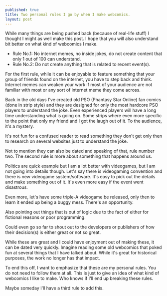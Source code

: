 ```yaml
---
published: true
title: Two personal rules I go by when I make webcomics.
layout: post
---
```

While many things are being pushed back (because of real-life stuff) I thought I might as well make this post. I hope that you will also understand bit better on what kind of webcomics I make.

*  Rule No.1: No internet memes, no inside jokes, do not create content that only 1 out of 100 can understand.
*  Rule No.2: Do not create anything that is related to recent event(s).

For the first rule, while it can be enjoyable to feature something that your group of friends found on the internet, you have to step back and think. Internet memes can weaken your work if most of your audience are not familiar with most or any sort of internet meme they come across.

Back in the old days I've created old PSO (Phantasy Star Online) fan comics (done in strip style) and they are designed for only the most hardcore PSO players to understand the joke. Even experienced players will have a long time understanding what is going on. Some strips where even more specific to the point that only my friend and I got the laugh out of it. To the audience, it's a mystery.

It's not fun for a confused reader to read something they don't get only then to research on several websites just to understand the joke.

Not to mention they can also be dated and speaking of that, rule number two. The second rule is more about something that happens around us.

Politics are quick example but I am a lot better with videogames, but I am not going into details though. Let's say there is videogaming convention and there is new videogame system/software. It's easy to pick out the details and make something out of it. It's even more easy if the event went disastrous.

Even more, let's have some triple-A videogame be released, only then to learn it ended up being a buggy mess. There's an opportunity.

Also pointing out things that is out of logic due to the fact of either for fictional reasons or poor programming. 

Could even go so far to shout out to the developers or publishers of how their decision(s) is either great or not so great.

While these are great and I could have enjoyment out of making these, it can be dated very quickly. Imagine reading some old webcomics that poked fun at several things that I have talked about. While it's great for historical purposes, the work no longer has that impact.

To end this off, I want to emphasize that these are my personal rules. You do not need to follow them at all. This is just to give an idea of what kind of webcomics I like to make. Who knows if I'll end up breaking these rules.

Maybe someday I'll have a third rule to add this.